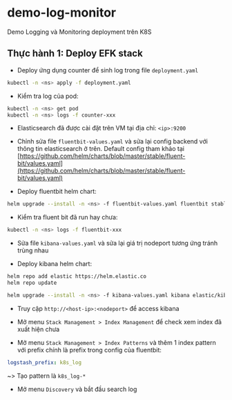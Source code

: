 # demo-log-monitor

Demo Logging và Monitoring deployment trên K8S

## Thực hành 1: Deploy EFK stack

- Deploy ứng dụng counter để sinh log trong file `deployment.yaml`

```bash
kubectl -n <ns> apply -f deployment.yaml
```

- Kiểm tra log của pod:

```bash
kubectl -n <ns> get pod
kubectl -n <ns> logs -f counter-xxx 
```

- Elasticsearch đã được cài đặt trên VM tại địa chỉ: `<ip>:9200`

- Chỉnh sửa file `fluentbit-values.yaml` và sửa lại config backend với thông tin elasticsearch ở trên. Default config tham khảo tại [https://github.com/helm/charts/blob/master/stable/fluent-bit/values.yaml](https://github.com/helm/charts/blob/master/stable/fluent-bit/values.yaml)

- Deploy fluentbit helm chart:

```bash
helm upgrade --install -n <ns> -f fluentbit-values.yaml fluentbit stable/fluent-bit
```

- Kiểm tra fluent bit đã run hay chưa:

```bash
kubectl -n <ns> logs -f fluentbit-xxx
```

- Sửa file `kibana-values.yaml` và sửa lại giá trị nodeport tương ứng tránh trùng nhau

- Deploy kibana helm chart:

```bash
helm repo add elastic https://helm.elastic.co
helm repo update

helm upgrade --install -n <ns> -f kibana-values.yaml kibana elastic/kibana
```

- Truy cập `http://<host-ip>:<nodeport>` để access kibana

- Mở menu `Stack Management > Index Management` để check xem index đã xuất hiện chưa

- Mở menu `Stack Management > Index Patterns` và thêm 1 index pattern với prefix chính là prefix trong config của fluentbit:

```yaml
logstash_prefix: k8s_log
```

~> Tạo pattern là `k8s_log-*`

- Mở menu `Discovery` và bắt đầu search log


